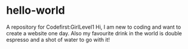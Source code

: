 # hello-world
A repository for Codefirst:GirlLevel1
Hi, I am new to coding and want to create a website one day. 
Also my favourite drink in the world is double espresso and a shot of water to go with it!

